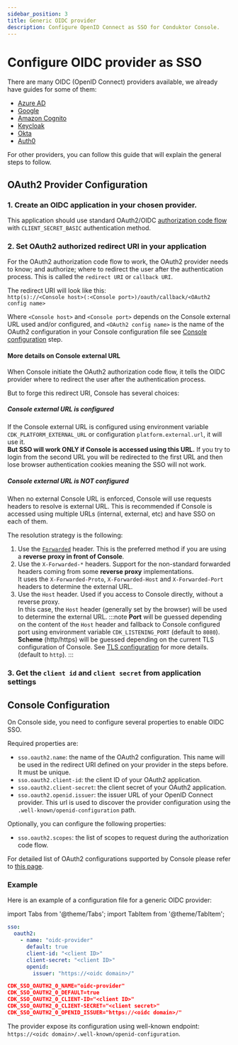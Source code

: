 ```yaml
---
sidebar_position: 3
title: Generic OIDC provider
description: Configure OpenID Connect as SSO for Conduktor Console.
---
```


# Configure OIDC provider as SSO

There are many OIDC (OpenID Connect) providers available, we already have guides for some of them:
- [Azure AD](./azure.md)
- [Google](./google.md)
- [Amazon Cognito](./amazon-cognito.md)
- [Keycloak](./keycloak.md)
- [Okta](./okta.md)
- [Auth0](./auth0.md)

For other providers, you can follow this guide that will explain the general steps to follow.

## OAuth2 Provider Configuration

### 1. Create an OIDC application in your chosen provider.   
This application should use standard OAuth2/OIDC [authorization code flow](https://openid.net/specs/openid-connect-core-1_0.html#CodeFlowAuth) with `CLIENT_SECRET_BASIC` authentication method.

### 2. Set OAuth2 authorized redirect URI in your application

For the OAuth2 authorization code flow to work, the OAuth2 provider needs to know; and authorize; where to redirect the user after the authentication process. 
This is called the `redirect URI` or `callback URI`. 

The redirect URI will look like this:    
`http(s)://<Console host>(:<Console port>)/oauth/callback/<OAuth2 config name>`

Where `<Console host>` and `<Console port>` depends on the Console external URL used and/or configured, and `<OAuth2 config name>` is the name of the OAuth2 configuration in your Console configuration file see [Console configuration](#console-configuration) step.

#### More details on Console external URL
When Console initiate the OAuth2 authorization code flow, it tells the OIDC provider where to redirect the user after the authentication process.

But to forge this redirect URI, Console has several choices: 

##### Console external URL is configured

If the Console external URL is configured using environment variable `CDK_PLATFORM_EXTERNAL_URL` or configuration `platform.external.url`, it will use it.    
**But SSO will work ONLY if Console is accessed using this URL.** 
If you try to login from the second URL you will be redirected to the first URL and then lose browser authentication cookies meaning the SSO will not work.

##### Console external URL is NOT configured

When no external Console URL is enforced, Console will use requests headers to resolve is external URL.
This is recommended if Console is accessed using multiple URLs (internal, external, etc) and have SSO on each of them.

The resolution strategy is the following:
1. Use the [`Forwarded`](https://developer.mozilla.org/en-US/docs/Web/HTTP/Headers/Forwarded) header. This is the preferred method if you are using a **reverse proxy in front of Console**.    
2. Use the `X-Forwarded-*` headers. Support for the non-standard forwarded headers coming from some **reverse proxy** implementations.    
It uses the `X-Forwarded-Proto`, `X-Forwarded-Host` and `X-Forwarded-Port` headers to determine the external URL.
3. Use the `Host` header. Used if you access to Console directly, without a reverse proxy.   
In this case, the `Host` header (generally set by the browser) will be used to determine the external URL. 
:::note
**Port** will be guessed depending on the content of the `Host` header and fallback to Console configured port using environment variable `CDK_LISTENING_PORT` (default to `8080`).   
**Scheme** (http/https) will be guessed depending on the current TLS configuration of Console. See [TLS configuration](../../ssl-tls-configuration.md) for more details. (default to `http`).
:::

### 3. Get the `client id` and `client secret` from application settings

## Console Configuration

On Console side, you need to configure several properties to enable OIDC SSO.

Required properties are:
- `sso.oauth2.name`: the name of the OAuth2 configuration. This name will be used in the redirect URI defined on your provider in the steps before. It must be unique.
- `sso.oauth2.client-id`: the client ID of your OAuth2 application.
- `sso.oauth2.client-secret`: the client secret of your OAuth2 application.
- `sso.oauth2.openid.issuer`: the issuer URL of your OpenID Connect provider. This url is used to discover the provider configuration using the `.well-known/openid-configuration` path.

Optionally, you can configure the following properties:
- `sso.oauth2.scopes`: the list of scopes to request during the authorization code flow.

For detailed list of OAuth2 configurations supported by Console please refer to [this page](../../env-variables.md#oauth2-properties).

### Example
Here is an example of a configuration file for a generic OIDC provider:

import Tabs from '@theme/Tabs'; import TabItem from '@theme/TabItem';

<Tabs>
<TabItem value="YAML  File" label="YAML File">

```yaml title="platform-config.yaml"
sso:
  oauth2:
    - name: "oidc-provider"
      default: true
      client-id: "<client ID>"
      client-secret: "<client ID>"
      openid:
        issuer: "https://<oidc domain>/"
```

</TabItem>
<TabItem value="Environment Variables" label="Environment Variables">

```json title=".env"
CDK_SSO_OAUTH2_0_NAME="oidc-provider"
CDK_SSO_OAUTH2_0_DEFAULT=true
CDK_SSO_OAUTH2_0_CLIENT-ID="<client ID>"
CDK_SSO_OAUTH2_0_CLIENT-SECRET="<client secret>"
CDK_SSO_OAUTH2_0_OPENID_ISSUER="https://<oidc domain>/"
```

</TabItem>
</Tabs>

The provider expose its configuration using well-known endpoint: `https://<oidc domain>/.well-known/openid-configuration`.
